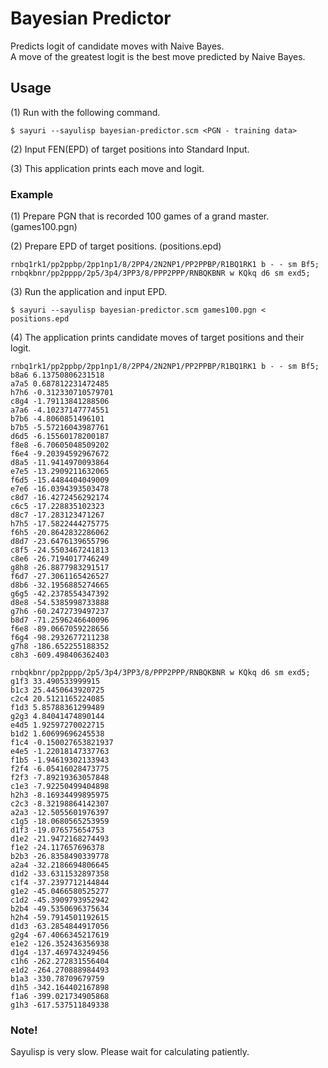 Bayesian Predictor
==================

Predicts logit of candidate moves with Naive Bayes.  
A move of the greatest logit is the best move predicted by Naive Bayes.

Usage
-----

(1) Run with the following command.

    $ sayuri --sayulisp bayesian-predictor.scm <PGN - training data>

(2) Input FEN(EPD) of target positions into Standard Input.

(3) This application prints each move and logit.

### Example ###

(1) Prepare PGN that is recorded 100 games of a grand master. (games100.pgn)

(2) Prepare EPD of target positions. (positions.epd)

    rnbq1rk1/pp2ppbp/2pp1np1/8/2PP4/2N2NP1/PP2PPBP/R1BQ1RK1 b - - sm Bf5;
    rnbqkbnr/pp2pppp/2p5/3p4/3PP3/8/PPP2PPP/RNBQKBNR w KQkq d6 sm exd5;

(3) Run the application and input EPD.

    $ sayuri --sayulisp bayesian-predictor.scm games100.pgn < positions.epd

(4) The application prints candidate moves of target positions and their logit.

    rnbq1rk1/pp2ppbp/2pp1np1/8/2PP4/2N2NP1/PP2PPBP/R1BQ1RK1 b - - sm Bf5;
    b8a6 6.13750806231518
    a7a5 0.687812231472485
    h7h6 -0.312330710579701
    c8g4 -1.79113841288506
    a7a6 -4.10237147774551
    b7b6 -4.8060851496101
    b7b5 -5.57216043987761
    d6d5 -6.15560178200187
    f8e8 -6.70605048509202
    f6e4 -9.20394592967672
    d8a5 -11.9414970093864
    e7e5 -13.2909211632065
    f6d5 -15.4484404049009
    e7e6 -16.0394393503478
    c8d7 -16.4272456292174
    c6c5 -17.228835102323
    d8c7 -17.283123471267
    h7h5 -17.5822444275775
    f6h5 -20.8642832286062
    d8d7 -23.6476139655796
    c8f5 -24.5503467241813
    c8e6 -26.7194017746249
    g8h8 -26.8877983291517
    f6d7 -27.3061165426527
    d8b6 -32.1956885274665
    g6g5 -42.2378554347392
    d8e8 -54.5385998733888
    g7h6 -60.2472739497237
    b8d7 -71.2596246640096
    f6e8 -89.0667059228656
    f6g4 -98.2932677211238
    g7h8 -186.652255188352
    c8h3 -609.498406362403

    rnbqkbnr/pp2pppp/2p5/3p4/3PP3/8/PPP2PPP/RNBQKBNR w KQkq d6 sm exd5;
    g1f3 33.490533999915
    b1c3 25.4450643920725
    c2c4 20.5121165224085
    f1d3 5.85788361299489
    g2g3 4.84041474890144
    e4d5 1.92597270022715
    b1d2 1.60699696245538
    f1c4 -0.150027653821937
    e4e5 -1.22018147337763
    f1b5 -1.94619302133943
    f2f4 -6.05416028473775
    f2f3 -7.89219363057848
    c1e3 -7.92250499404898
    h2h3 -8.16934499895975
    c2c3 -8.32198864142307
    a2a3 -12.5055601976397
    c1g5 -18.0680565253959
    d1f3 -19.076575654753
    d1e2 -21.9472168274493
    f1e2 -24.117657696378
    b2b3 -26.8358490339778
    a2a4 -32.2186694806645
    d1d2 -33.6311532897358
    c1f4 -37.2397712144844
    g1e2 -45.0466580525277
    c1d2 -45.3909793952942
    b2b4 -49.5350696375634
    h2h4 -59.7914501192615
    d1d3 -63.2854844917056
    g2g4 -67.4066345217619
    e1e2 -126.352436356938
    d1g4 -137.469743249456
    c1h6 -262.272831556404
    e1d2 -264.270888984493
    b1a3 -330.78709679759
    d1h5 -342.164402167898
    f1a6 -399.021734905868
    g1h3 -617.537511849338


### Note! ###

Sayulisp is very slow. Please wait for calculating patiently.
